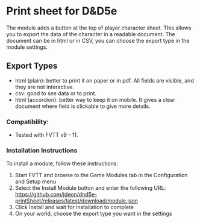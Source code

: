 # Print sheet for D&D5e

The module adds a button at the top of player character sheet. This allows you to export the data of the character in a readable document. The document can be in html or in CSV, you can choose the export type in the module settings.

## Export Types

- html (plain): better to print it on paper or in pdf. All fields are visible, and they are not interactive.
- csv: good to see data or to print.
- html (accordion): better way to keep it on mobile. It gives a clear document where field is clickable to give more details. 


### Compatibility:
- Tested with FVTT v9 - 11.


### Installation Instructions

To install a module, follow these instructions:

1. Start FVTT and browse to the Game Modules tab in the Configuration and Setup menu
2. Select the Install Module button and enter the following URL: https://github.com/jdeon/dnd5e-printSheet/releases/latest/download/module.json
3. Click Install and wait for installation to complete 
4. On your world, choose the export type you want in the settings
